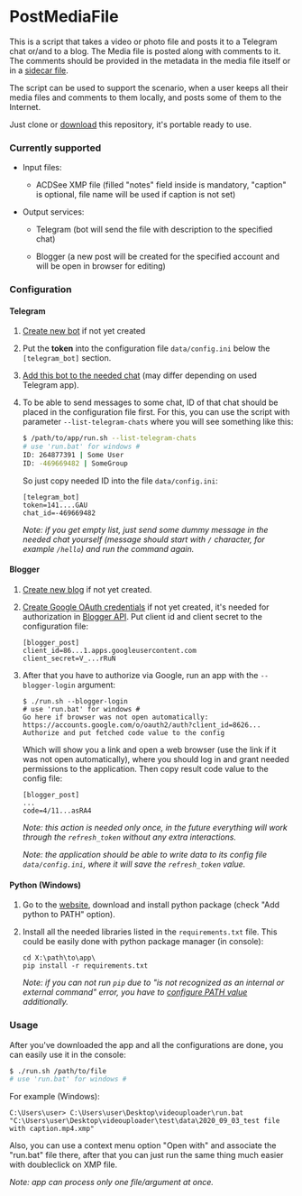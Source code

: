 # PostMediaFile

This is a script that takes a video or photo file and posts it to a Telegram chat or/and to a blog. The Media file is posted along with comments to it. The comments should be provided in the metadata in the media file itself or in a [sidecar file](https://en.wikipedia.org/wiki/Sidecar_file).

The script can be used to support the scenario, when a user keeps all their media files and comments to them locally, and posts some of them to the Internet. 

Just clone or [download](https://github.com/lwp-emelnik/videouploader/archive/main.zip) this repository, it's portable ready to use.


### Currently supported

* Input files:

    * ACDSee XMP file (filled "notes" field inside is mandatory, "caption" is optional, file name will be used if caption is not set)

* Output services:

    * Telegram (bot will send the file with description to the specified chat)

    * Blogger (a new post will be created for the specified account and will be open in browser for editing)


### Configuration

#### Telegram

1. [Create new bot](https://core.telegram.org/bots#6-botfather) if not yet created 
 
2. Put the **token** into the configuration file `data/config.ini` below the `[telegram_bot]` section.

3. [Add this bot to the needed chat](https://stackoverflow.com/questions/37338101/how-to-add-a-bot-to-a-telegram-group) (may differ depending on used Telegram app).

4. To be able to send messages to some chat, ID of that chat should be placed in the configuration file first.
For this, you can use the script with parameter `--list-telegram-chats` where you will see something like this:

   ```bash
   $ /path/to/app/run.sh --list-telegram-chats
   # use 'run.bat' for windows #
   ID: 264877391 | Some User
   ID: -469669482 | SomeGroup
   ```
   
    So just copy needed ID into the file `data/config.ini`:

   ```
   [telegram_bot]
   token=141....GAU
   chat_id=-469669482
   ```

    *Note: if you get empty list, just send some dummy message in the needed chat yourself (message should start with `/` character, for example `/hello`) and run the command again.*


#### Blogger

1. [Create new blog](https://www.blogger.com/about/) if not yet created.

2. [Create Google OAuth credentials](https://console.developers.google.com/apis/credentials) if not yet created, it's needed for authorization in [Blogger API](https://developers.google.com/blogger/docs/3.0/using#auth).
Put client id and client secret to the configuration file:

   ```
   [blogger_post]
   client_id=86...1.apps.googleusercontent.com
   client_secret=V_...rRuN
   ```

3. After that you have to authorize via Google, run an app with the `--blogger-login` argument:

   ```
   $ ./run.sh --blogger-login
   # use 'run.bat' for windows #
   Go here if browser was not open automatically: https://accounts.google.com/o/oauth2/auth?client_id=8626...
   Authorize and put fetched code value to the config
   ```

    Which will show you a link and open a web browser (use the link if it was not open automatically), where you should log in and grant needed permissions to the application.
    Then copy result code value to the config file:

   ```
   [blogger_post]
   ...
   code=4/11...asRA4
   ```

   *Note: this action is needed only once, in the future everything will work through the `refresh_token` without any extra interactions.*
   
   *Note: the application should be able to write data to its config file `data/config.ini`, where it will save the `refresh_token` value.*


#### Python (Windows)

1. Go to the [website](https://www.python.org/downloads/), download and install python package (check "Add python to PATH" option).

2. Install all the needed libraries listed in the `requirements.txt` file.
This could be easily done with python package manager (in console):

   ```
   cd X:\path\to\app\
   pip install -r requirements.txt
   ```

    *Note: if you can not run `pip` due to "is not recognized as an internal or external command" error, you have to [configure PATH value](https://stackoverflow.com/questions/23708898/pip-is-not-recognized-as-an-internal-or-external-command) additionally.*


### Usage

After you've downloaded the app and all the configurations are done, you can easily use it in the console:

```bash
$ ./run.sh /path/to/file
# use 'run.bat' for windows #
```

For example (Windows):

```batch
C:\Users\user> C:\Users\user\Desktop\videouploader\run.bat "C:\Users\user\Desktop\videouploader\test\data\2020_09_03_test file with caption.mp4.xmp"
```

Also, you can use a context menu option "Open with" and associate the "run.bat" file there, after that you can just run the same thing much easier with doubleclick on XMP file.

*Note: app can process only one file/argument at once.*
